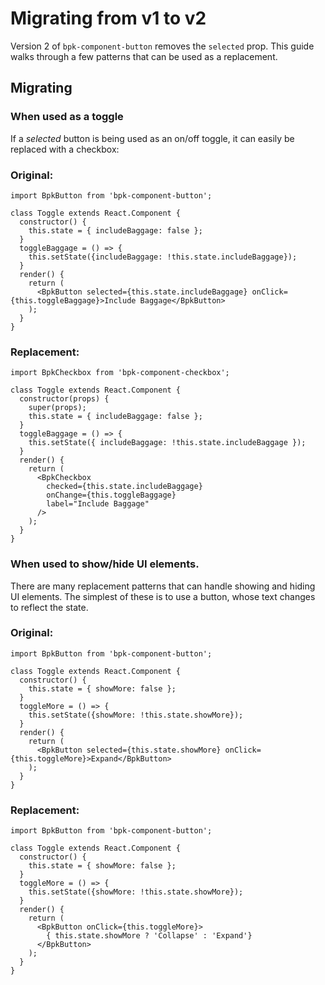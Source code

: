 # Migrating from v1 to v2

Version 2 of `bpk-component-button` removes the `selected` prop. This guide walks through a few patterns that can be used as a replacement.

## Migrating

### When used as a toggle

If a *selected* button is being used as an on/off toggle, it can easily be replaced with a checkbox:

### Original:

```
import BpkButton from 'bpk-component-button';

class Toggle extends React.Component {
  constructor() {
    this.state = { includeBaggage: false };
  }
  toggleBaggage = () => {
    this.setState({includeBaggage: !this.state.includeBaggage});
  }
  render() {
    return (
      <BpkButton selected={this.state.includeBaggage} onClick={this.toggleBaggage}>Include Baggage</BpkButton>
    );
  }
}
```

### Replacement:

```
import BpkCheckbox from 'bpk-component-checkbox';

class Toggle extends React.Component {
  constructor(props) {
    super(props);
    this.state = { includeBaggage: false };
  }
  toggleBaggage = () => {
    this.setState({ includeBaggage: !this.state.includeBaggage });
  }
  render() {
    return (
      <BpkCheckbox
        checked={this.state.includeBaggage}
        onChange={this.toggleBaggage}
        label="Include Baggage"
      />
    );
  }
}
```

### When used to show/hide UI elements.

There are many replacement patterns that can handle showing and hiding UI elements.
The simplest of these is to use a button, whose text changes to reflect the state.

### Original:

```
import BpkButton from 'bpk-component-button';

class Toggle extends React.Component {
  constructor() {
    this.state = { showMore: false };
  }
  toggleMore = () => {
    this.setState({showMore: !this.state.showMore});
  }
  render() {
    return (
      <BpkButton selected={this.state.showMore} onClick={this.toggleMore}>Expand</BpkButton>
    );
  }
}
```

### Replacement:

```
import BpkButton from 'bpk-component-button';

class Toggle extends React.Component {
  constructor() {
    this.state = { showMore: false };
  }
  toggleMore = () => {
    this.setState({showMore: !this.state.showMore});
  }
  render() {
    return (
      <BpkButton onClick={this.toggleMore}>
        { this.state.showMore ? 'Collapse' : 'Expand'}
      </BpkButton>
    );
  }
}
```
